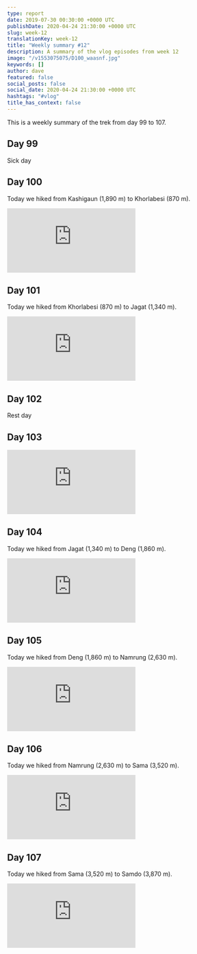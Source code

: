 ```yaml
---
type: report
date: 2019-07-30 00:30:00 +0000 UTC
publishDate: 2020-04-24 21:30:00 +0000 UTC
slug: week-12
translationKey: week-12
title: "Weekly summary #12"
description: A summary of the vlog episodes from week 12
image: "/v1553075075/D100_waasnf.jpg"
keywords: []
author: dave
featured: false
social_posts: false
social_date: 2020-04-24 21:30:00 +0000 UTC
hashtags: "#vlog"
title_has_context: false
---
```


This is a weekly summary of the trek from day 99 to 107.


## Day 99



Sick day



## Day 100


Today we hiked from Kashigaun (1,890 m) to Khorlabesi (870 m).

<iframe class="youtube75" src="https://www.youtube.com/embed/KbDIetDuXG4" frameborder="0" allow="accelerometer; autoplay; encrypted-media; gyroscope; picture-in-picture" allowfullscreen></iframe>


## Day 101


Today we hiked from Khorlabesi (870 m) to Jagat (1,340 m).

<iframe class="youtube75" src="https://www.youtube.com/embed/QM-rSdmnggE" frameborder="0" allow="accelerometer; autoplay; encrypted-media; gyroscope; picture-in-picture" allowfullscreen></iframe>


## Day 102



Rest day



## Day 103




<iframe class="youtube75" src="https://www.youtube.com/embed/PC82sgB-3A4" frameborder="0" allow="accelerometer; autoplay; encrypted-media; gyroscope; picture-in-picture" allowfullscreen></iframe>


## Day 104


Today we hiked from Jagat (1,340 m) to Deng (1,860 m).

<iframe class="youtube75" src="https://www.youtube.com/embed/v8feU2RDc-c" frameborder="0" allow="accelerometer; autoplay; encrypted-media; gyroscope; picture-in-picture" allowfullscreen></iframe>


## Day 105


Today we hiked from Deng (1,860 m) to Namrung (2,630 m).

<iframe class="youtube75" src="https://www.youtube.com/embed/wetAVNbVr7A" frameborder="0" allow="accelerometer; autoplay; encrypted-media; gyroscope; picture-in-picture" allowfullscreen></iframe>


## Day 106


Today we hiked from Namrung (2,630 m) to Sama (3,520 m).

<iframe class="youtube75" src="https://www.youtube.com/embed/DhfSBAARiYY" frameborder="0" allow="accelerometer; autoplay; encrypted-media; gyroscope; picture-in-picture" allowfullscreen></iframe>


## Day 107


Today we hiked from Sama (3,520 m) to Samdo (3,870 m).

<iframe class="youtube75" src="https://www.youtube.com/embed/WP9v5NSqyvE" frameborder="0" allow="accelerometer; autoplay; encrypted-media; gyroscope; picture-in-picture" allowfullscreen></iframe>


